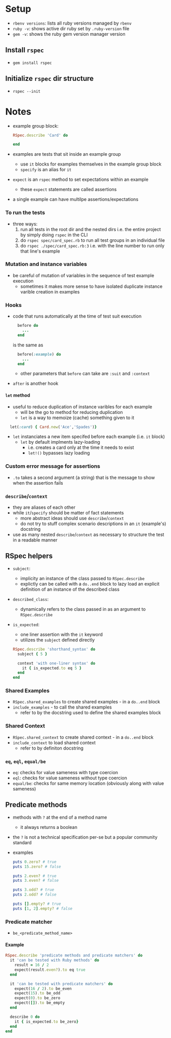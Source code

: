 # Setup

- `rbenv versions`: lists all ruby versions managed by `rbenv`
- `ruby -v`: shows active dir ruby set by `.ruby-version` file
- `gem -v`: shows the ruby gem version manager version

## Install `rspec`

- `gem install rspec`

## Initialize `rspec` dir structure

- `rspec --init`

# Notes

- example group block:

  ```ruby
  RSpec.describe 'Card' do

  end
  ```

- examples are tests that sit inside an example group

  - use `it` blocks for examples themselves in the example group block
  - `specify` is an alias for `it`

- `expect` is an `rspec` method to set expectations within an example

  - these `expect` statements are called assertions

- a single example can have multilpe assertions/expectations

### To run the tests

- three ways:
  1. run all tests in the root dir and the nested dirs i.e. the entire project by simply doing `rspec` in the CLI
  2. do `rspec spec/card_spec.rb` to run all test groups in an individual file
  3. do `rspec ./spec/card_spec.rb:3` i.e. with the line number to run only that line's example

### Mutation and instance variables

- be careful of mutation of variables in the sequence of test example execution
  - sometimes it makes more sense to have isolated duplicate instance varible creation in examples

### Hooks

- code that runs automatically at the time of test suit execution

  ```ruby
    before do
      ...
    end
  ```

  is the same as

  ```ruby
    before(:example) do
      ...
    end
  ```

  - other parameters that `before` can take are `:suit` and `:context`

- `after` is another hook

#### `let` method

- useful to reduce duplication of instance varibles for each example
  - will be the go to method for reducing duplication
  - `let` is a way to memoize (cache) something given to it

```ruby
  let(:card) { Card.new('Ace','Spades')}
```

- `let` instanciates a new item specifed before each example (i.e. `it` block)
  - `let` by default implments lazy-loading
    - i.e. creates a card only at the time it needs to exist
    - `let!()` bypasses lazy loading

### Custom error message for assertions

- `.to` takes a second argument (a string) that is the message to show when the assertion fails

### `describe`/`context`

- they are aliases of each other
- while `it`/`specify` should be matter of fact statements
  - more abstract ideas should use `describe`/`context`
  - do not try to stuff complex scenario descriptions in an `it` (example's) docstring
- use as many nested `describe`/`context` as necessary to structure the test in a readable manner

## RSpec helpers

- `subject`:

  - implicity an instance of the class passed to `RSpec.describe`
  - explictly can be called with a `do..end` block to lazy load an explicit definition of an instance of the described class

- `described_class`:

  - dynamically refers to the class passed in as an argument to `RSpec.describe`

- `is_expected`:

  - one liner assertion with the `it` keyword
  - utilizes the `subject` defined directly

  ```ruby
  RSpec.describe 'shorthand_syntax' do
    subject { 5 }

    context 'with one-liner syntax' do
      it { is_expected.to eq 5 }
    end
  end
  ```

### Shared Examples

- `RSpec.shared_examples` to create shared examples - in a `do..end` block
- `include_examples` - to call the shared examples
  - refer to by the docstring used to define the shared examples block

### Shared Context

- `RSpec.shared_context` to create shared context - in a `do..end` block
- `include_context` to load shared context
  - refer to by definiton docstring

### `eq`, `eql`, `equal/be`

- `eq`: checks for value sameness with type coercion
- `eql`: checks for value sameness without type coercion
- `equal/be`: checks for same memory location (obviously along with value sameness)

## Predicate methods

- methods with `?` at the end of a method name
  - it always returns a boolean
- the `?` is not a technical specification per-se but a popular community standard

- examples

  ```ruby
  puts 0.zero? # true
  puts 15.zero? # false

  puts 2.even? # true
  puts 3.even? # false

  puts 3.odd? # true
  puts 2.odd? # false

  puts [].empty? # true
  puts [1, 2].empty? # false
  ```

### Predicate matcher

- `be_<predicate_method_name>`

#### Example

```ruby
RSpec.describe 'predicate methods and predicate matchers' do
  it 'can be tested with Ruby methods' do
    result = 16 / 2
    expect(result.even?).to eq true
  end

  it 'can be tested with predicate matchers' do
    expect(16 / 2).to be_even
    expect(15).to be_odd
    expect(0).to be_zero
    expect([]).to be_empty
  end

  describe 0 do
    it { is_expected.to be_zero}
  end
end
```
